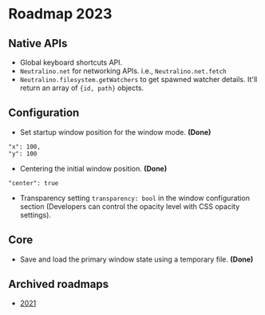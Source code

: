 # Roadmap 2023

## Native APIs

- Global keyboard shortcuts API.
- `Neutralino.net` for networking APIs. i.e., `Neutralino.net.fetch`
- `Neutralino.filesystem.getWatchers` to get spawned watcher details. It'll return an array of `{id, path}` objects.

## Configuration

- Set startup window position for the window mode. **(Done)**

```
"x": 100,
"y": 100
```
- Centering the initial window position. **(Done)**
```
"center": true
```
- Transparency setting `transparency: bool` in the window configuration section (Developers can control the opacity level with CSS opacity settings).

## Core
- Save and load the primary window state using a temporary file. **(Done)**

## Archived roadmaps

- [2021](archive/2021.md)
